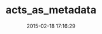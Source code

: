 ---
layout: post
title:  "acts_as_metadata"
repo:   "Gropher/acts-as-metadata"
date:   2015-02-18 17:16:29
gemurl: https://github.com/Gropher/acts-as-metadata
---